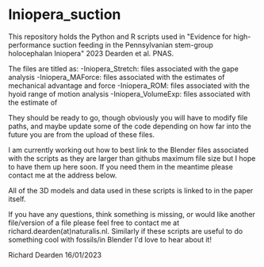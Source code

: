 # Iniopera_suction
This repository holds the Python and R scripts used in "Evidence for high-performance suction feeding in the Pennsylvanian stem-group holocephalan Iniopera" 2023 Dearden et al. PNAS.

The files are titled as:
-Iniopera_Stretch: files associated with the gape analysis
-Iniopera_MAForce: files associated with the estimates of mechanical advantage and force
-Iniopera_ROM: files associated with the hyoid range of motion analysis
-Iniopera_VolumeExp: files associated with the estimate of 

They should be ready to go, though obviously you will have to modify file paths, and maybe update some of the code depending on how far into the future you are from the upload of these files.

I am currently working out how to best link to the Blender files associated with the scripts as they are larger than githubs maximum file size but I hope to have them up here soon. If you need them in the meantime please contact me at the address below.

All of the 3D models and data used in these scripts is linked to in the paper itself.

If you have any questions, think something is missing, or would like another file/version of a file please feel free to contact me at richard.dearden(at)naturalis.nl. Similarly if these scripts are useful to do something cool with fossils/in Blender I'd love to hear about it!

Richard Dearden
16/01/2023
